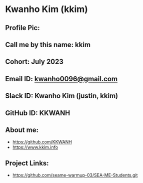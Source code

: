 # Kwanho Kim (kkim)
## Profile Pic: 
## Call me by this name: kkim
## Cohort: July 2023
## Email ID: kwanho0096@gmail.com
## Slack ID: Kwanho Kim (justin, kkim)
## GitHub ID: KKWANH
## About me:
- https://github.com/KKWANH
- https://www.kkim.info
## Project Links:
- https://github.com/seame-warmup-03/SEA-ME-Students.git